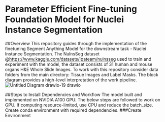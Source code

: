 # Parameter Efficient Fine-tuning Foundation Model for Nuclei Instance Segmentation

##Overview
This repository guides through the implementation of the finetuning Segment Anything Model for the downstream task - Nuclei Instance Segmentation. The NuInsSeg dataset @https://www.kaggle.com/datasets/ipateam/nuinsseg used to train and experiment with the model, the dataset consists of 31 human and mouse organs H&E Whole Slide Images. To work with this repository consider data folders from the main directory: Tissue Images and Label Masks. The block diagram provides a high-level interpretation of the work pipeline.
![Untitled Diagram drawio-19 drawio](https://github.com/user-attachments/assets/15548896-e905-4b06-bb88-d74547d511bb)




##Steps to Install Dependencies and Workflow
The model built and implemented on NVIDIA A100 GPU. The below steps are followed to work on GPU. If computing resource-limited, use CPU and reduce the batch_size. Create conda environment with required dependencies.
###Create Environment
